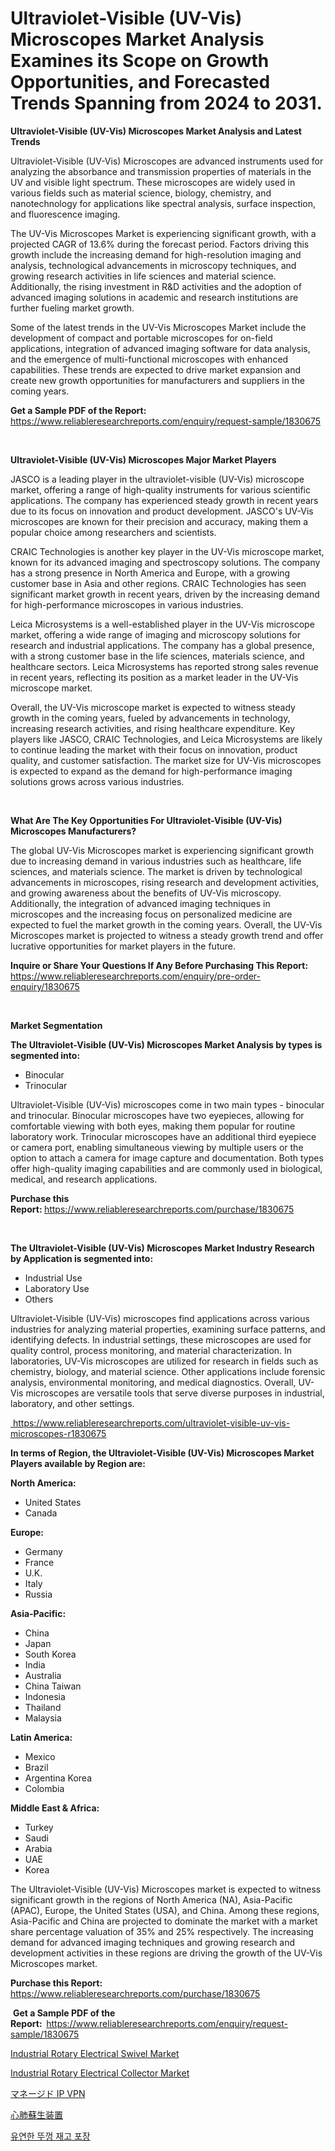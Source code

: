 <p><h1>Ultraviolet-Visible (UV-Vis) Microscopes Market Analysis Examines its Scope on Growth Opportunities, and Forecasted Trends Spanning from 2024 to 2031.</h1></p><p><strong>Ultraviolet-Visible (UV-Vis) Microscopes Market Analysis and Latest Trends</strong></p>
<p><p>Ultraviolet-Visible (UV-Vis) Microscopes are advanced instruments used for analyzing the absorbance and transmission properties of materials in the UV and visible light spectrum. These microscopes are widely used in various fields such as material science, biology, chemistry, and nanotechnology for applications like spectral analysis, surface inspection, and fluorescence imaging.</p><p>The UV-Vis Microscopes Market is experiencing significant growth, with a projected CAGR of 13.6% during the forecast period. Factors driving this growth include the increasing demand for high-resolution imaging and analysis, technological advancements in microscopy techniques, and growing research activities in life sciences and material science. Additionally, the rising investment in R&D activities and the adoption of advanced imaging solutions in academic and research institutions are further fueling market growth.</p><p>Some of the latest trends in the UV-Vis Microscopes Market include the development of compact and portable microscopes for on-field applications, integration of advanced imaging software for data analysis, and the emergence of multi-functional microscopes with enhanced capabilities. These trends are expected to drive market expansion and create new growth opportunities for manufacturers and suppliers in the coming years.</p></p>
<p><strong>Get a Sample PDF of the Report:&nbsp;</strong> <a href="https://www.reliableresearchreports.com/enquiry/request-sample/1830675">https://www.reliableresearchreports.com/enquiry/request-sample/1830675</a></p>
<p>&nbsp;</p>
<p><strong>Ultraviolet-Visible (UV-Vis) Microscopes Major Market Players</strong></p>
<p><p>JASCO is a leading player in the ultraviolet-visible (UV-Vis) microscope market, offering a range of high-quality instruments for various scientific applications. The company has experienced steady growth in recent years due to its focus on innovation and product development. JASCO's UV-Vis microscopes are known for their precision and accuracy, making them a popular choice among researchers and scientists.</p><p>CRAIC Technologies is another key player in the UV-Vis microscope market, known for its advanced imaging and spectroscopy solutions. The company has a strong presence in North America and Europe, with a growing customer base in Asia and other regions. CRAIC Technologies has seen significant market growth in recent years, driven by the increasing demand for high-performance microscopes in various industries.</p><p>Leica Microsystems is a well-established player in the UV-Vis microscope market, offering a wide range of imaging and microscopy solutions for research and industrial applications. The company has a global presence, with a strong customer base in the life sciences, materials science, and healthcare sectors. Leica Microsystems has reported strong sales revenue in recent years, reflecting its position as a market leader in the UV-Vis microscope market.</p><p>Overall, the UV-Vis microscope market is expected to witness steady growth in the coming years, fueled by advancements in technology, increasing research activities, and rising healthcare expenditure. Key players like JASCO, CRAIC Technologies, and Leica Microsystems are likely to continue leading the market with their focus on innovation, product quality, and customer satisfaction. The market size for UV-Vis microscopes is expected to expand as the demand for high-performance imaging solutions grows across various industries.</p></p>
<p>&nbsp;</p>
<p><strong>What Are The Key Opportunities For Ultraviolet-Visible (UV-Vis) Microscopes Manufacturers?</strong></p>
<p><p>The global UV-Vis Microscopes market is experiencing significant growth due to increasing demand in various industries such as healthcare, life sciences, and materials science. The market is driven by technological advancements in microscopes, rising research and development activities, and growing awareness about the benefits of UV-Vis microscopy. Additionally, the integration of advanced imaging techniques in microscopes and the increasing focus on personalized medicine are expected to fuel the market growth in the coming years. Overall, the UV-Vis Microscopes market is projected to witness a steady growth trend and offer lucrative opportunities for market players in the future.</p></p>
<p><strong>Inquire or Share Your Questions If Any Before Purchasing This Report:</strong> <a href="https://www.reliableresearchreports.com/enquiry/pre-order-enquiry/1830675">https://www.reliableresearchreports.com/enquiry/pre-order-enquiry/1830675</a></p>
<p>&nbsp;</p>
<p><strong>Market Segmentation</strong></p>
<p><strong>The Ultraviolet-Visible (UV-Vis) Microscopes Market Analysis by types is segmented into:</strong></p>
<p><ul><li>Binocular</li><li>Trinocular</li></ul></p>
<p><p>Ultraviolet-Visible (UV-Vis) microscopes come in two main types - binocular and trinocular. Binocular microscopes have two eyepieces, allowing for comfortable viewing with both eyes, making them popular for routine laboratory work. Trinocular microscopes have an additional third eyepiece or camera port, enabling simultaneous viewing by multiple users or the option to attach a camera for image capture and documentation. Both types offer high-quality imaging capabilities and are commonly used in biological, medical, and research applications.</p></p>
<p><strong>Purchase this Report:&nbsp;</strong><a href="https://www.reliableresearchreports.com/purchase/1830675">https://www.reliableresearchreports.com/purchase/1830675</a></p>
<p>&nbsp;</p>
<p><strong>The Ultraviolet-Visible (UV-Vis) Microscopes Market Industry Research by Application is segmented into:</strong></p>
<p><ul><li>Industrial Use</li><li>Laboratory Use</li><li>Others</li></ul></p>
<p><p>Ultraviolet-Visible (UV-Vis) microscopes find applications across various industries for analyzing material properties, examining surface patterns, and identifying defects. In industrial settings, these microscopes are used for quality control, process monitoring, and material characterization. In laboratories, UV-Vis microscopes are utilized for research in fields such as chemistry, biology, and material science. Other applications include forensic analysis, environmental monitoring, and medical diagnostics. Overall, UV-Vis microscopes are versatile tools that serve diverse purposes in industrial, laboratory, and other settings.</p></p>
<p><a href="https://www.reliableresearchreports.com/ultraviolet-visible-uv-vis-microscopes-r1830675">&nbsp;https://www.reliableresearchreports.com/ultraviolet-visible-uv-vis-microscopes-r1830675</a></p>
<p><strong>In terms of Region, the Ultraviolet-Visible (UV-Vis) Microscopes Market Players available by Region are:</strong></p>
<p>
    <p> <strong> North America: </strong>
        <ul>
            <li>United States</li>
            <li>Canada</li>
        </ul>
        </p> 
    <p> <strong> Europe: </strong>
        <ul>
            <li>Germany</li>
            <li>France</li>
            <li>U.K.</li>
            <li>Italy</li>
            <li>Russia</li>
        </ul>
        </p> 
    <p> <strong> Asia-Pacific: </strong>
        <ul>
            <li>China</li>
            <li>Japan</li>
            <li>South Korea</li>
            <li>India</li>
            <li>Australia</li>
            <li>China Taiwan</li>
            <li>Indonesia</li>
            <li>Thailand</li>
            <li>Malaysia</li>
        </ul>
        </p> 
    <p> <strong> Latin America: </strong>
        <ul>
            <li>Mexico</li>
            <li>Brazil</li>
            <li>Argentina Korea</li>
            <li>Colombia</li>
        </ul>
        </p> 
    <p> <strong> Middle East & Africa: </strong>
        <ul>
            <li>Turkey</li>
            <li>Saudi</li>
            <li>Arabia</li>
            <li>UAE</li>
            <li>Korea</li>
        </ul>
    </p>
    </p>
<p><p>The Ultraviolet-Visible (UV-Vis) Microscopes market is expected to witness significant growth in the regions of North America (NA), Asia-Pacific (APAC), Europe, the United States (USA), and China. Among these regions, Asia-Pacific and China are projected to dominate the market with a market share percentage valuation of 35% and 25% respectively. The increasing demand for advanced imaging techniques and growing research and development activities in these regions are driving the growth of the UV-Vis Microscopes market.</p></p>
<p><strong>Purchase this Report: </strong><a href="https://www.reliableresearchreports.com/purchase/1830675">https://www.reliableresearchreports.com/purchase/1830675</a></p>
<p>&nbsp;<strong>Get a Sample PDF of the Report:&nbsp;&nbsp;</strong><a href="https://www.reliableresearchreports.com/enquiry/request-sample/1830675">https://www.reliableresearchreports.com/enquiry/request-sample/1830675</a></p>
<p><strong></strong></p>
<p><p><a href="https://github.com/tamvrosiya/Market-Research-Report-List-4/blob/main/industrial-rotary-electrical-swivel-market.md">Industrial Rotary Electrical Swivel Market</a></p><p><a href="https://github.com/changoleonlaverguenzanoexiste/Market-Research-Report-List-3/blob/main/industrial-rotary-electrical-collector-market.md">Industrial Rotary Electrical Collector Market</a></p><p><a href="https://medium.com/@isabeleterson7845/%E3%83%9E%E3%83%8D%E3%83%BC%E3%82%B8%E3%83%89ip-vpn%E5%B8%82%E5%A0%B4%E8%AA%BF%E6%9F%BB%E3%83%AC%E3%83%9D%E3%83%BC%E3%83%88-%E3%81%9D%E3%81%AE%E6%AD%B4%E5%8F%B2%E3%81%8A%E3%82%88%E3%81%B3%E4%BA%88%E6%B8%AC2024%E5%B9%B4%E3%81%8B%E3%82%892031%E5%B9%B4-02690bbf1f37">マネージド IP VPN</a></p><p><a href="https://medium.com/@brayanborer2023/%E5%BF%83%E8%82%BA%E8%98%87%E7%94%9F%E6%A9%9F%E5%B8%82%E5%A0%B4-2031%E5%B9%B4%E3%81%BE%E3%81%A7%E3%81%AE%E6%88%90%E5%8A%9F%E3%81%99%E3%82%8B%E3%83%93%E3%82%B8%E3%83%8D%E3%82%B9%E6%88%A6%E7%95%A5%E3%81%AE%E9%8D%B5-b85aee2c374f">心肺蘇生装置</a></p><p><a href="https://medium.com/@munchkin678568/%EC%9C%A0%EC%97%B0%ED%95%9C-%EB%9A%9C%EA%BB%91-%EC%A0%9C%ED%92%88-%ED%8F%AC%EC%9E%A5-%EC%8B%9C%EC%9E%A5-%EC%A0%90%EC%9C%A0%EC%9C%A8-%EC%A7%84%ED%99%94-%EB%B0%8F-%EC%8B%9C%EC%9E%A5-%EC%84%B1%EC%9E%A5-%EC%B6%94%EC%84%B8-2024-2031-88f9c86852fe">유연한 뚜껑 재고 포장</a></p></p>